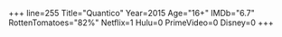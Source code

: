 +++
line=255
Title="Quantico"
Year=2015
Age="16+"
IMDb="6.7"
RottenTomatoes="82%"
Netflix=1
Hulu=0
PrimeVideo=0
Disney=0
+++

